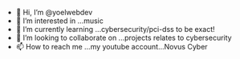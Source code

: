 - 👋 Hi, I’m @yoelwebdev
- 👀 I’m interested in ...music
- 🌱 I’m currently learning ...cybersecurity/pci-dss to be exact!
- 💞️ I’m looking to collaborate on ...projects relates to cybersecurity
- 📫 How to reach me ...my youtube account...Novus Cyber

<!---
yoelwebdev/yoelwebdev is a ✨ special ✨ repository because its `README.md` (this file) appears on your GitHub profile.
You can click the Preview link to take a look at your changes.
--->
